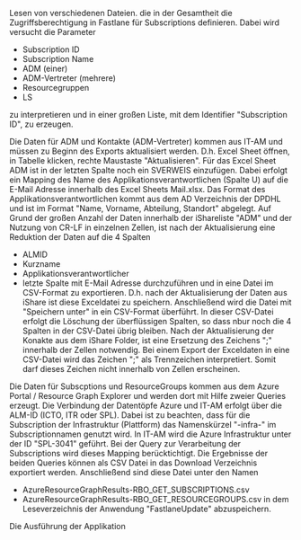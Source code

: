 Lesen von verschiedenen Dateien. die in der Gesamtheit die Zugriffsberechtigung in Fastlane für Subscriptions definieren.
Dabei wird versucht die Parameter
- Subscription ID
- Subscription Name
- ADM (einer)
- ADM-Vertreter (mehrere)
- Resourcegruppen
- LS
  
zu interpretieren und in einer großen Liste, mit dem Identifier "Subscription ID", zu erzeugen.

Die Daten für ADM und Kontakte (ADM-Vertreter) kommen aus IT-AM und müssen zu Beginn des Exports aktualisiert werden.
D.h. Excel Sheet öffnen, in Tabelle klicken, rechte Maustaste "Aktualisieren".
Für das Excel Sheet ADM ist in der letzten Spalte noch ein SVERWEIS einzufügen.
Dabei erfolgt ein Mapping des Name des Applikationsverantwortlichen (Spalte U) auf die E-Mail Adresse innerhalb des Excel Sheets Mail.xlsx. Das Format des Applikationsverantwortlichen kommt aus dem AD Verzeichnis der DPDHL und ist im Format 
"Name, Vorname, Abteilung, Standort" abgelegt. 
Auf Grund der großen Anzahl der Daten innerhalb der iShareliste "ADM" und der Nutzung von CR-LF in
einzelnen Zellen, ist nach der Aktualisierung eine Reduktion der Daten auf die 4 Spalten
- ALMID
- Kurzname
- Applikationsverantwortlicher
- letzte Spalte mit E-Mail Adresse 
durchzuführen und in eine Datei im CSV-Format zu exportieren.
D.h. nach der Aktualisierung der Daten aus iShare ist diese Exceldatei zu speichern. Anschließend wird die Datei mit "Speichern unter" in ein CSV-Format überführt. In dieser CSV-Datei erfolgt die Löschung der überflüssigen Spalten, so dass nbur noch die 4 Spalten in der CSV-Datei übrig bleiben. 
Nach der Aktualisierung der Konakte aus dem iShare Folder, ist eine Ersetzung des Zeichens ";" innerhalb der Zellen notwendig. Bei einem Export der Exceldaten in eine CSV-Datei wird das Zeichen ";" als Trennzeichen interpretiert. Somit darf dieses Zeichen nicht innerhalb von Zellen erscheinen.

Die Daten für Subscptions und ResourceGroups kommen aus dem Azure Portal / Resource Graph Explorer und werden dort mit Hilfe zweier Queries erzeugt. 
Die Verbindung der Datentöpfe Azure und IT-AM erfolgt über die ALM-ID (ICTO, ITR oder SPL). Dabei ist zu beachten, dass 
für die Subscription der Infrastruktur (Plattform) das Namenskürzel "-infra-" im Subscriptionnamen genutzt wird. In IT-AM 
wird die Azure Infrastruktur unter der ID "SPL-3041" geführt. Bei der Query zur Verarbeitung der Subscriptions wird dieses 
Mapping berücktichtigt.
Die Ergebnisse der beiden Queries können als CSV Datei in das Download Verzeichnis exportiert werden. Anschließend sind diese Datei unter den Namen
- AzureResourceGraphResults-RBO_GET_SUBSCRIPTIONS.csv
- AzureResourceGraphResults-RBO_GET_RESOURCEGROUPS.csv
in dem Leseverzeichnis der Anwendung "FastlaneUpdate" abzuspeichern.

Die Ausführung der Applikation 
